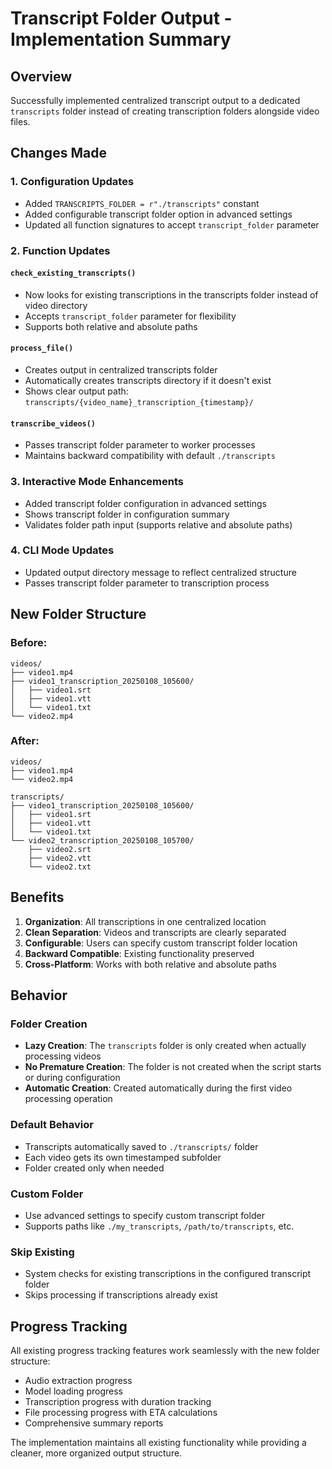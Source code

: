 # Transcript Folder Output - Implementation Summary

## Overview
Successfully implemented centralized transcript output to a dedicated `transcripts` folder instead of creating transcription folders alongside video files.

## Changes Made

### 1. **Configuration Updates**
- Added `TRANSCRIPTS_FOLDER = r"./transcripts"` constant
- Added configurable transcript folder option in advanced settings
- Updated all function signatures to accept `transcript_folder` parameter

### 2. **Function Updates**

#### `check_existing_transcripts()`
- Now looks for existing transcriptions in the transcripts folder instead of video directory
- Accepts `transcript_folder` parameter for flexibility
- Supports both relative and absolute paths

#### `process_file()`
- Creates output in centralized transcripts folder
- Automatically creates transcripts directory if it doesn't exist
- Shows clear output path: `transcripts/{video_name}_transcription_{timestamp}/`

#### `transcribe_videos()`
- Passes transcript folder parameter to worker processes
- Maintains backward compatibility with default `./transcripts`

### 3. **Interactive Mode Enhancements**
- Added transcript folder configuration in advanced settings
- Shows transcript folder in configuration summary
- Validates folder path input (supports relative and absolute paths)

### 4. **CLI Mode Updates**
- Updated output directory message to reflect centralized structure
- Passes transcript folder parameter to transcription process

## New Folder Structure

### Before:
```
videos/
├── video1.mp4
├── video1_transcription_20250108_105600/
│   ├── video1.srt
│   ├── video1.vtt
│   └── video1.txt
└── video2.mp4
```

### After:
```
videos/
├── video1.mp4
└── video2.mp4

transcripts/
├── video1_transcription_20250108_105600/
│   ├── video1.srt
│   ├── video1.vtt
│   └── video1.txt
└── video2_transcription_20250108_105700/
    ├── video2.srt
    ├── video2.vtt
    └── video2.txt
```

## Benefits

1. **Organization**: All transcriptions in one centralized location
2. **Clean Separation**: Videos and transcripts are clearly separated
3. **Configurable**: Users can specify custom transcript folder location
4. **Backward Compatible**: Existing functionality preserved
5. **Cross-Platform**: Works with both relative and absolute paths

## Behavior

### Folder Creation
- **Lazy Creation**: The `transcripts` folder is only created when actually processing videos
- **No Premature Creation**: The folder is not created when the script starts or during configuration
- **Automatic Creation**: Created automatically during the first video processing operation

### Default Behavior
- Transcripts automatically saved to `./transcripts/` folder
- Each video gets its own timestamped subfolder
- Folder created only when needed

### Custom Folder
- Use advanced settings to specify custom transcript folder
- Supports paths like `./my_transcripts`, `/path/to/transcripts`, etc.

### Skip Existing
- System checks for existing transcriptions in the configured transcript folder
- Skips processing if transcriptions already exist

## Progress Tracking
All existing progress tracking features work seamlessly with the new folder structure:
- Audio extraction progress
- Model loading progress  
- Transcription progress with duration tracking
- File processing progress with ETA calculations
- Comprehensive summary reports

The implementation maintains all existing functionality while providing a cleaner, more organized output structure.
